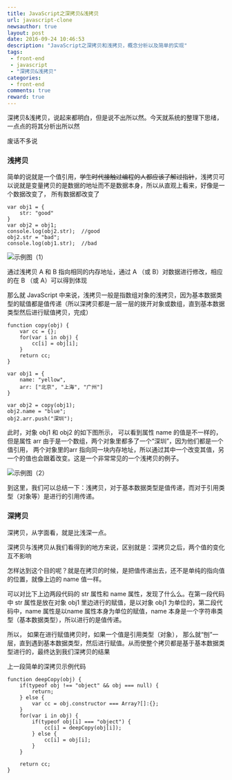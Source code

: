 ```yaml
---
title: JavaScript之深拷贝&浅拷贝
url: javascript-clone
newsauthor: true
layout: post
date: 2016-09-24 10:46:53
description: "JavaScript之深拷贝和浅拷贝，概念分析以及简单的实现"
tags: 
 - front-end
 - javascript
 - "深拷贝&浅拷贝"
categories: 
 - front-end
comments: true
reward: true
---
```


深拷贝&浅拷贝，说起来都明白，但是说不出所以然。今天就系统的整理下思绪，一点点的将其分析出所以然

<!--more-->

废话不多说

### 浅拷贝

简单的说就是一个值引用，~~学生时代接触过编程的人都应该了解过指针~~，浅拷贝可以说就是变量拷贝的是数据的地址而不是数据本身，所以从直观上看来，好像是一个数据改变了， 所有数据都改变了


```stylus?linenums
var obj1 = {
    str: "good"
}
var obj2 = obj1;
console.log(obj2.str);	//good
obj2.str = "bad";
console.log(obj1.str);	//bad
```

![示例图（1）][1]

通过浅拷贝 A 和 B 指向相同的内存地址，通过 A （或 B）对数据进行修改，相应的在 B （或 A）可以得到体现

那么就 JavaScript 中来说，浅拷贝一般是指数组对象的浅拷贝，因为基本数据类型的赋值都是值传递（所以深拷贝都是一层一层的拨开对象或数组，直到基本数据类型然后进行赋值拷贝，完成）
```stylus?linenums
function copy(obj) {
    var cc = {};
    for(var i in obj) {
        cc[i] = obj[i];
    }
    return cc;
}

var obj1 = {
    name: "yellow",
    arr: ["北京", "上海", "广州"]
}

var obj2 = copy(obj1);
obj2.name = "blue";
obj2.arr.push("深圳");
```
此时，对象 obj1 和 obj2 的如下图所示， 可以看到属性 name 的值是不一样的，但是属性 arr 由于是一个数组，两个对象里都多了一个“深圳”，因为他们都是一个值引用， 两个对象里的arr 指向同一块内存地址，所以通过其中一个改变其值，另一个的值也会跟着改变。这是一个非常常见的一个浅拷贝的例子。

![示例图（2）][2]

到这里，我们可以总结一下：浅拷贝，对于基本数据类型是值传递，而对于引用类型（对象等）是进行的引用传递。

### 深拷贝

深拷贝，从字面看，就是比浅深一点。

深拷贝与浅拷贝从我们看得到的地方来说，区别就是：深拷贝之后，两个值的变化互不影响

怎样达到这个目的呢？就是在拷贝的时候，是把值传递出去，还不是单纯的指向值的位置，就像上边的 name 值一样。

可以对比下上边两段代码的 str 属性和 name 属性，发现了什么么。在第一段代码中 str 属性是放在对象 obj1 里边进行的赋值，是以对象 obj1 为单位的，第二段代码中，name 属性是以name 属性本身为单位的赋值，name 本身是一个字符串类型（基本数据类型），所以进行的是值传递。

所以， 如果在进行赋值拷贝时，如果一个值是引用类型（对象）， 那么就“刨”一层，直到遇到基本数据类型，然后进行赋值。从而使整个拷贝都是基于基本数据类型进行的，最终达到我们深拷贝的结果

上一段简单的深拷贝示例代码
```stylus?linenums
function deepCopy(obj) {
    if(typeof obj !== "object" && obj === null) {
        return;
    } else {
        var cc = obj.constructor === Array?[]:{};
    }
    for(var i in obj) {
        if(typeof obj[i] === "object") {
            cc[i] = deepCopy(obj[i]);
        } else {
            cc[i] = obj[i];
        }
    }
	
    return cc;
}
```



  [1]: ./images/1493022183705.jpg "示例图（1）"
  [2]: ./images/1493026239049.jpg "示例图（2）"